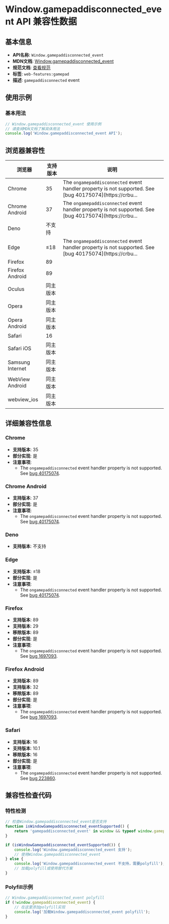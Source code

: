 # Window.gamepaddisconnected_event API 兼容性数据

## 基本信息

- **API名称**: `Window.gamepaddisconnected_event`
- **MDN文档**: [Window.gamepaddisconnected_event](https://developer.mozilla.org/docs/Web/API/Window/gamepaddisconnected_event)
- **规范文档**: [查看规范](https://w3c.github.io/gamepad/#event-gamepaddisconnected)
- **标签**: `web-features:gamepad`
- **描述**: `gamepaddisconnected` event

## 使用示例

### 基本用法

```javascript
// Window.gamepaddisconnected_event 使用示例
// 请查阅MDN文档了解具体用法
console.log('Window.gamepaddisconnected_event API');
```

## 浏览器兼容性

| 浏览器 | 支持版本 | 说明 |
|--------|----------|------|
| Chrome | 35 | The `ongamepaddisconnected` event handler property is not supported. See [bug 40175074](https://crbu... |
| Chrome Android | 37 | The `ongamepaddisconnected` event handler property is not supported. See [bug 40175074](https://crbu... |
| Deno | 不支持 |  |
| Edge | ≤18 | The `ongamepaddisconnected` event handler property is not supported. See [bug 40175074](https://crbu... |
| Firefox | 89 |  |
| Firefox Android | 89 |  |
| Oculus | 同主版本 |  |
| Opera | 同主版本 |  |
| Opera Android | 同主版本 |  |
| Safari | 16 |  |
| Safari iOS | 同主版本 |  |
| Samsung Internet | 同主版本 |  |
| WebView Android | 同主版本 |  |
| webview_ios | 同主版本 |  |

## 详细兼容性信息

### Chrome

- **支持版本**: 35
- **部分实现**: 是
- **注意事项**:
  - The `ongamepaddisconnected` event handler property is not supported. See [bug 40175074](https://crbug.com/40175074).

### Chrome Android

- **支持版本**: 37
- **部分实现**: 是
- **注意事项**:
  - The `ongamepaddisconnected` event handler property is not supported. See [bug 40175074](https://crbug.com/40175074).

### Deno

- **支持版本**: 不支持

### Edge

- **支持版本**: ≤18
- **部分实现**: 是
- **注意事项**:
  - The `ongamepaddisconnected` event handler property is not supported. See [bug 40175074](https://crbug.com/40175074).

### Firefox

- **支持版本**: 89
- **支持版本**: 29
- **移除版本**: 89
- **部分实现**: 是
- **注意事项**:
  - The `ongamepaddisconnected` event handler property is not supported. See [bug 1697093](https://bugzil.la/1697093).

### Firefox Android

- **支持版本**: 89
- **支持版本**: 32
- **移除版本**: 89
- **部分实现**: 是
- **注意事项**:
  - The `ongamepaddisconnected` event handler property is not supported. See [bug 1697093](https://bugzil.la/1697093).

### Safari

- **支持版本**: 16
- **支持版本**: 10.1
- **移除版本**: 16
- **部分实现**: 是
- **注意事项**:
  - The `ongamepaddisconnected` event handler property is not supported. See [bug 223860](https://webkit.org/b/223860).

## 兼容性检查代码

### 特性检测

```javascript
// 检查Window.gamepaddisconnected_event是否支持
function isWindowGamepaddisconnected_eventSupported() {
    return 'gamepaddisconnected_event' in window && typeof window.gamepaddisconnected_event === 'function';
}

if (isWindowGamepaddisconnected_eventSupported()) {
    console.log('Window.gamepaddisconnected_event 支持');
    // 使用Window.gamepaddisconnected_event
} else {
    console.log('Window.gamepaddisconnected_event 不支持，需要polyfill');
    // 加载polyfill或使用替代方案
}
```

### Polyfill示例

```javascript
// Window.gamepaddisconnected_event polyfill
if (!window.gamepaddisconnected_event) {
    // 在这里添加polyfill实现
    console.log('加载Window.gamepaddisconnected_event polyfill');
}
```

